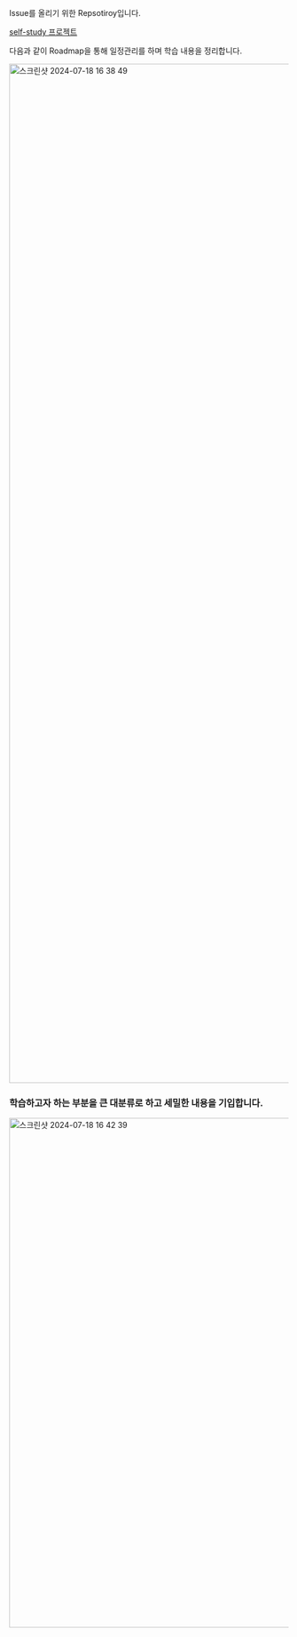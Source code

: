 Issue를 올리기 위한 Repsotiroy입니다.

[self-study 프로젝트](https://github.com/users/masiljangajji/projects/1)

다음과 같이 Roadmap을 통해 일정관리를 하며 학습 내용을 정리합니다.

<img width="1836" alt="스크린샷 2024-07-18 16 38 49" src="https://github.com/user-attachments/assets/5a82fae5-6b7d-444d-8882-f3dc6cbe17cf">

### 학습하고자 하는 부분을 큰 대분류로 하고 세밀한 내용을 기입합니다.  
<img width="918" alt="스크린샷 2024-07-18 16 42 39" src="https://github.com/user-attachments/assets/2ba8561d-f748-41ce-8802-7be489ca150c">




